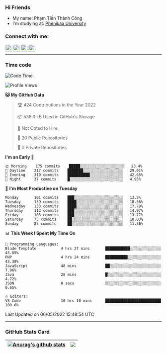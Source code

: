 ### Hi Friends

- My name: Phạm Tiến Thành Công
- I'm studying at: [Phenikaa University]


### Connect with me:
[<img align="left" alt="PhamTienThanhCong | Facebook" width="22px" src="https://upload.wikimedia.org/wikipedia/commons/thumb/1/16/Facebook-icon-1.png/640px-Facebook-icon-1.png" />][facebook]
[<img align="left" alt="PhamTienThanhCong | Zalo" width="22px" src="https://www.anphatpc.com.vn/template/anphat_2020v2/images/icon-zalo.jpg" />][zalo]
[<img align="left" alt="PhamTienThanhCong | LinkedIn" width="22px" src="https://cdn3.iconfinder.com/data/icons/inficons/512/linkedin.png" />][linkedin]
[<img align="left" alt="PhamTienThanhCong | tiktok" width="22px" src="https://cdn.worldvectorlogo.com/logos/tiktok-logo.svg" />][tiktok]

<br />

---

### Time code

<!--START_SECTION:waka-->
![Code Time](http://img.shields.io/badge/Code%20Time-305%20hrs%2056%20mins-blue)

![Profile Views](http://img.shields.io/badge/Profile%20Views-127-blue)

**🐱 My GitHub Data** 

> 🏆 424 Contributions in the Year 2022
 > 
> 📦 538.3 kB Used in GitHub's Storage 
 > 
> 🚫 Not Opted to Hire
 > 
> 📜 20 Public Repositories 
 > 
> 🔑 0 Private Repositories  
 > 
**I'm an Early 🐤** 

```text
🌞 Morning    175 commits    █████░░░░░░░░░░░░░░░░░░░░   23.4% 
🌆 Daytime    217 commits    ███████░░░░░░░░░░░░░░░░░░   29.01% 
🌃 Evening    319 commits    ██████████░░░░░░░░░░░░░░░   42.65% 
🌙 Night      37 commits     █░░░░░░░░░░░░░░░░░░░░░░░░   4.95%

```
📅 **I'm Most Productive on Tuesday** 

```text
Monday       101 commits    ███░░░░░░░░░░░░░░░░░░░░░░   13.5% 
Tuesday      139 commits    ████░░░░░░░░░░░░░░░░░░░░░   18.58% 
Wednesday    133 commits    ████░░░░░░░░░░░░░░░░░░░░░   17.78% 
Thursday     112 commits    ███░░░░░░░░░░░░░░░░░░░░░░   14.97% 
Friday       103 commits    ███░░░░░░░░░░░░░░░░░░░░░░   13.77% 
Saturday     75 commits     ██░░░░░░░░░░░░░░░░░░░░░░░   10.03% 
Sunday       85 commits     ██░░░░░░░░░░░░░░░░░░░░░░░   11.36%

```


📊 **This Week I Spent My Time On** 

```text
💬 Programming Languages: 
Blade Template           4 hrs 27 mins       ███████████░░░░░░░░░░░░░░   43.85% 
PHP                      4 hrs 24 mins       ██████████░░░░░░░░░░░░░░░   43.38% 
JavaScript               48 mins             ██░░░░░░░░░░░░░░░░░░░░░░░   7.96% 
Java                     28 mins             █░░░░░░░░░░░░░░░░░░░░░░░░   4.72% 
JSON                     0 secs              ░░░░░░░░░░░░░░░░░░░░░░░░░   0.05%

🔥 Editors: 
VS Code                  10 hrs 10 mins      █████████████████████████   100.0%

```


 Last Updated on 06/05/2022 15:48:54 UTC
<!--END_SECTION:waka-->

---

### GitHub Stats Card

| <a href="https://github.com/phamtienthanhcong"><img align="center" src="https://github-readme-stats.vercel.app/api?username=PhamTienThanhCong&show_icons=true&include_all_commits=true&theme=buefy&hide_border=true&theme=ocean_dark" alt="Anurag's github stats" /></a> | <a href="https://github.com/phamtienthanhcong"><img align="center" src="https://github-readme-stats.vercel.app/api/top-langs/?username=PhamTienThanhCong&layout=compact&theme=buefy&hide_border=true&theme=ocean_dark" /></a> |
| ------------- | ------------- |

[Phenikaa University]: https://phenikaa-uni.edu.vn/vi
[facebook]: https://www.facebook.com/phamtienthanhcong
[linkedin]: https://linkedin.com/in/phamtienthanhcong
[zalo]: https://zalo.me/0396396332
[tiktok]: https://www.tiktok.com/@phamtienthanhcong
[web]: https://github.com/PhamTienThanhCong/web_dev
[min project]: https://github.com/PhamTienThanhCong/Project-Of-Web
[c and cpp]: https://github.com/PhamTienThanhCong/Code_C_and_Cpro
[python]: https://github.com/PhamTienThanhCong/Python_beginer
